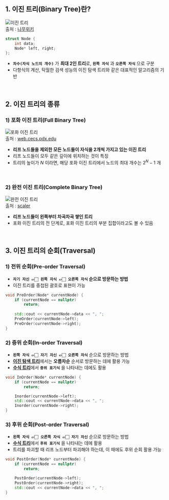 
## 1. 이진 트리(Binary Tree)란?

![이진 트리](https://i.namu.wiki/i/59LWn3f8_eNGViAn3B4Fn7PDpL802gevs7nPz-hAd3epT2eKPI7bFA7ZyWgvs__ggzq4BJFEm-fyRELROJFf_A5VSdJks7RwrRSWq7gr-r6ROZkz8FF0kkekmAlOYGGS4ZEKYh9MYdWn4rk_ieN-AA.gif)  
출처 : [나무위키](https://namu.wiki/w/%ED%8A%B8%EB%A6%AC(%EA%B7%B8%EB%9E%98%ED%94%84))  

```cpp
struct Node {
	int data;
	Node* left, right;
};
```  

- **`차수(자식 노드의 개수)`** 가 **최대 2인 트리**로, **`왼쪽 자식`** 과 **`오른쪽 자식`** 으로 구분
- 다항식의 계산, 탁월한 검색 성능의 이진 탐색 트리와 같은 대표적인 알고리즘의 기반
<br>

## 2. 이진 트리의 종류

### 1) 포화 이진 트리(Full Binary Tree)

![포화 이진 트리](https://web.cecs.pdx.edu/~sheard/course/Cs163/Graphics/FullBinary.jpg)  
출처 : [web.cecs.pdx.edu](https://web.cecs.pdx.edu/~sheard/course/Cs163/Doc/FullvsComplete.html)  

- **리프 노드들을 제외한 모든 노드들이 자식을 2개씩 가지고 있는 이진 트리**
- 리프 노드들이 모두 같은 깊이에 위치하는 것이 특징
- 트리의 높이가 $N$ 이라면, 해당 포화 이진 트리에서 노드의 최대 개수는 $2^N - 1$ 개
<br>

### 2) 완전 이진 트리(Complete Binary Tree)

![완전 이진 트리](https://scaler.com/topics/images/introduction-to-complete-binary-tree.webp)  
출처 : [scaler](https://www.scaler.com/topics/complete-binary-tree/)  

- **리프 노드들이 왼쪽부터 차곡차곡 쌓인 트리**
- 포화 이진 트리의 전 단계로, 포화 이진 트리의 부분 집합이라고도 볼 수 있음  

<br>

## 3. 이진 트리의 순회(Traversal)

### 1) 전위 순회(Pre-order Traversal)

- **`자기 자신 👉🏻 왼쪽 자식 👉🏻 오른쪽 자식` 순으로 방문하는 방법**
- 이진 트리를 중첩된 괄호로 표현이 가능  

```cpp
void PreOrder(Node* currentNode) {
	if (currentNode == nullptr)
		return;
	
	std::cout << currentNode->data << ", ";
	PreOrder(currentNode->left);
	PreOrder(currentNode->right);
}
```  

### 2) 중위 순회(In-order Traversal)

- **`왼쪽 자식 👉🏻 자기 자신 👉🏻 오른쪽 자식`** 순으로 방문하는 방법
- [**이진 탐색 트리**](이진%20탐색%20트리(Binary%20Search%20Tree).md)에서는 **오름차순** 순서로 방문하는 데에 활용 가능
- [**수식 트리**](수식%20트리(Expression%20Tree).md)에서 **`중위 표기식`** 을 나타내는 데에도 활용  

```cpp
void InOrder(Node* currentNode) {
	if (currentNode == nullptr)
		return;

	Inorder(currentNode->left);
	std::cout << currentNode->data << ", ";
	Inorder(currentNode->right);
}
```  

### 3) 후위 순회(Post-order Traversal)

- **`왼쪽 자식 👉🏻 오른쪽 자식 👉🏻 자기 자신`** 순으로 방문하는 방법
- [**수식 트리**](수식%20트리(Expression%20Tree).md)에서 **`후위 표기식`** 을 나타내는 데에 활용
- 트리를 파괴할 때 리프 노드부터 파괴해야 하는데, 이 때에도 후위 순회 활용 가능  

```cpp
void PostOrder(Node* currentNode) {
	if (currentNode == nullptr)
		return;

	PostOrder(currentNode->left);
	PostOrder(currentNode->right);
	std::cout << currentNode->data << ", ";
}
```  


